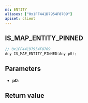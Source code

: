 ```yaml
---
ns: ENTITY
aliases: ["0x1FF441D7954F8709"]
apiset: client
---
```

## IS_MAP_ENTITY_PINNED

```c
// 0x1FF441D7954F8709
Any IS_MAP_ENTITY_PINNED(Any p0);
```


## Parameters
* **p0**:

## Return value